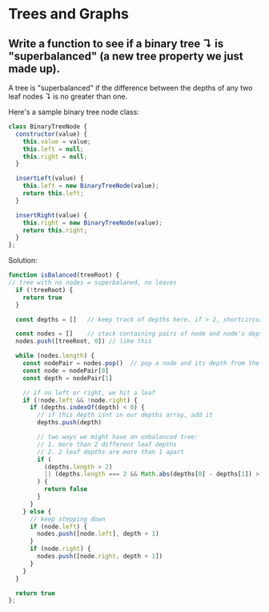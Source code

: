 # Trees and Graphs

## Write a function to see if a binary tree ↴ is "superbalanced" (a new tree property we just made up).

A tree is "superbalanced" if the difference between the depths of any two leaf nodes ↴ is no greater than one.

Here's a sample binary tree node class:

```js
class BinaryTreeNode {
  constructor(value) {
    this.value = value;
    this.left = null;
    this.right = null;
  }

  insertLeft(value) {
    this.left = new BinaryTreeNode(value);
    return this.left;
  }

  insertRight(value) {
    this.right = new BinaryTreeNode(value);
    return this.right;
  }
};
```

Solution:

```js
function isBalanced(treeRoot) {
// tree with no nodes = superbalaned, no leaves
  if (!treeRoot) {
    return true
  }

  const depths = []   // keep track of depths here. if > 2, shortcircuit

  const nodes = []    // stack containing pairs of node and node's depth
  nodes.push([treeRoot, 0]) // like this

  while (nodes.length) {
    const nodePair = nodes.pop()  // pop a node and its depth from the stack
    const node = nodePair[0]
    const depth = nodePair[1]

    // if no left or right, we hit a leaf
    if (!node.left && !node.right) {
      if (depths.indexOf(depth) < 0) {
        // if this depth isnt in our depths array, add it
        depths.push(depth)

        // two ways we might have an unbalanced tree:
        // 1. more than 2 different leaf depths
        // 2. 2 leaf depths are more than 1 apart
        if (
          (depths.length > 2)
          || (depths.length === 2 && Math.abs(depths[0] - depths[1]) > 1)
        ) {
          return false
        }
      }
    } else {
      // keep stepping down
      if (node.left) {
        nodes.push([node.left], depth + 1)
      }
      if (node.right) {
        nodes.push([node.right, depth + 1])
      }
    }
  }

  return true
};
```
